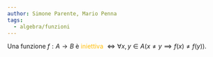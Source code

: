 ```yaml
---
author: Simone Parente, Mario Penna
tags:
  - algebra/funzioni
---
```

Una funzione $f: A \rightarrow B$ è <span style="color:#ffbe0a">iniettiva</span> $\iff \forall x,y \in A (x \neq y \implies f(x)\neq f(y))$.